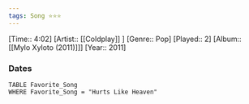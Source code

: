 ```yaml
---
tags: Song ⭐⭐⭐ 
---
```

[Time:: 4:02]
[Artist:: [[Coldplay]] ]
[Genre:: Pop]
[Played:: 2]
[Album:: [[Mylo Xyloto (2011)]]]
[Year:: 2011]
### Dates
````dataview
TABLE Favorite_Song
WHERE Favorite_Song = "Hurts Like Heaven"
````